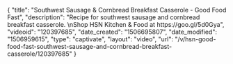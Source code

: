 {
    "title": "Southwest Sausage & Cornbread Breakfast Casserole - Good Food Fast",
    "description": "Recipe for southwest sausage and cornbread breakfast casserole. \nShop HSN Kitchen & Food at https:\/\/goo.gl\/5d0Gya",
    "videoid": "120397685",
    "date_created": "1506695807",
    "date_modified": "1506959615",
    "type": "captivate",
    "layout": "video",
    "url": "\/v\/hsn-good-food-fast-southwest-sausage-and-cornbread-breakfast-casserole\/120397685"
}